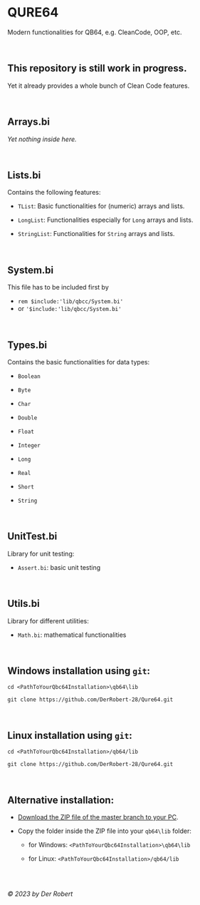 # QURE64

Modern functionalities for QB64, e.g. CleanCode, OOP, etc.

<br>

## This repository is still work in progress.

Yet it already provides a whole bunch of Clean Code features.

<br>

## Arrays.bi

*Yet nothing inside here.*

<br>

## Lists.bi

Contains the following features:

- `TList`: Basic functionalities for (numeric) arrays and lists.

- `LongList`: Functionalities especially for `Long` arrays and lists.

- `StringList`: Functionalities for `String` arrays and lists.

<br>

## System.bi

This file has to be included first by
- `rem $include:'lib/qbcc/System.bi'`
- or `'$include:'lib/qbcc/System.bi'`


<br>

## Types.bi

Contains the basic functionalities for data types:

- `Boolean`

- `Byte`

- `Char`

- `Double`

- `Float`

- `Integer`

- `Long`

- `Real`

- `Short`

- `String`

<br>

## UnitTest.bi

Library for unit testing:

- `Assert.bi`: basic unit testing

<br>

## Utils.bi

Library for different utilities:

- `Math.bi`: mathematical functionalities

<br>

## Windows installation using `git`:

```
cd <PathToYourQbc64Installation>\qb64\lib

git clone https://github.com/DerRobert-28/Qure64.git
```

<br>

## Linux installation using `git`:

```
cd <PathToYourQbc64Installation>/qb64/lib

git clone https://github.com/DerRobert-28/Qure64.git
```

<br>

## Alternative installation:

- [Download the ZIP file of the master branch to your PC](https://github.com/DerRobert-28/Qure64/archive/refs/heads/master.zip).

- Copy the folder inside the ZIP file into your `qb64\lib` folder:

  - for Windows: `<PathToYourQbc64Installation>\qb64\lib`

  - for Linux: `<PathToYourQbc64Installation>/qb64/lib`

<br>
<br>

*&copy; 2023 by Der Robert*
